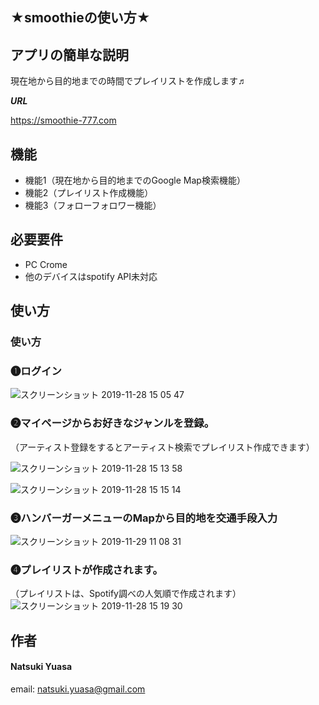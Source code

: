 ## ★smoothieの使い方★
 
## アプリの簡単な説明
 現在地から目的地までの時間でプレイリストを作成します♬

***URL***
 
https://smoothie-777.com
 
## 機能
 
- 機能1（現在地から目的地までのGoogle Map検索機能）
- 機能2（プレイリスト作成機能）
- 機能3（フォローフォロワー機能）
 
## 必要要件
 
- PC Crome
- 他のデバイスはspotify API未対応
 
## 使い方
 
### 使い方
### ❶ログイン

![スクリーンショット 2019-11-28 15 05 47](https://user-images.githubusercontent.com/51179271/69781414-73741780-11f1-11ea-8c5b-73433797e578.png)

### ❷マイページからお好きなジャンルを登録。
（アーティスト登録をするとアーティスト検索でプレイリスト作成できます）

![スクリーンショット 2019-11-28 15 13 58](https://user-images.githubusercontent.com/51179271/69781508-bf26c100-11f1-11ea-8e55-119032f35a81.png)

![スクリーンショット 2019-11-28 15 15 14](https://user-images.githubusercontent.com/51179271/69781557-e8475180-11f1-11ea-8d3e-d36fd74d510e.png)

### ❸ハンバーガーメニューのMapから目的地を交通手段入力
![スクリーンショット 2019-11-29 11 08 31](https://user-images.githubusercontent.com/51179271/69838896-c81e9d80-1298-11ea-898b-ff370a5d7fbc.png)


### ❹プレイリストが作成されます。
（プレイリストは、Spotify調べの人気順で作成されます）
![スクリーンショット 2019-11-28 15 19 30](https://user-images.githubusercontent.com/51179271/69781786-820efe80-11f2-11ea-966a-7f2dfa2ef54b.png)

## 作者

#### Natsuki Yuasa
email: natsuki.yuasa@gmail.com